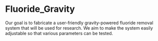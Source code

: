 # Fluoride_Gravity
Our goal is to fabricate a user-friendly gravity-powered fluoride removal system that will be used for research. We aim to make the system easily adjustable so that various parameters can be tested.
